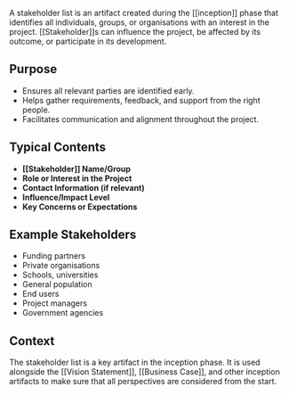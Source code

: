 A stakeholder list is an artifact created during the [[inception]] phase that identifies all individuals, groups, or organisations with an interest in the project. [[Stakeholder]]s can influence the project, be affected by its outcome, or participate in its development.

## Purpose

- Ensures all relevant parties are identified early.
- Helps gather requirements, feedback, and support from the right people.
- Facilitates communication and alignment throughout the project.

## Typical Contents

- **[[Stakeholder]] Name/Group**
- **Role or Interest in the Project**
- **Contact Information (if relevant)**
- **Influence/Impact Level**
- **Key Concerns or Expectations**

## Example Stakeholders

- Funding partners
- Private organisations
- Schools, universities
- General population
- End users
- Project managers
- Government agencies

## Context

The stakeholder list is a key artifact in the inception phase. It is used alongside the [[Vision Statement]], [[Business Case]], and other inception artifacts to make sure that all perspectives are considered from the start.